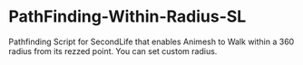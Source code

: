 # PathFinding-Within-Radius-SL
Pathfinding Script for SecondLife that enables Animesh to Walk within a 360 radius from its rezzed point. You can set custom radius.

